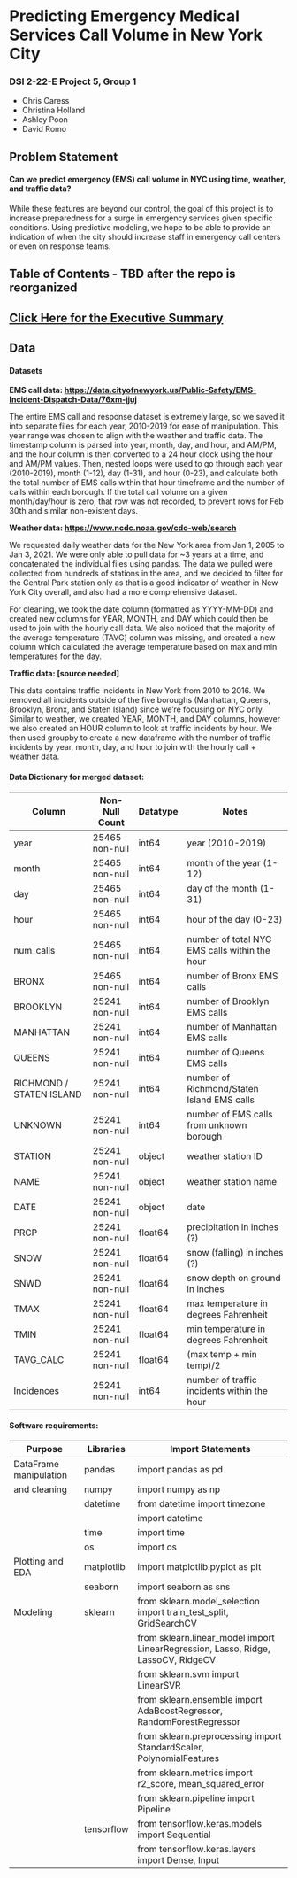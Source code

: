 # Predicting Emergency Medical Services Call Volume in New York City

### DSI 2-22-E Project 5, Group 1
* Chris Caress
* Christina Holland
* Ashley Poon
* David Romo

## Problem Statement  

#### Can we predict emergency (EMS) call volume in NYC using time, weather, and traffic data? 

While these features are beyond our control, the goal of this project is to increase preparedness for a surge in emergency services given specific conditions. Using predictive modeling, we hope to be able to provide an indication of when the city should increase staff in emergency call centers or even on response teams.

## Table of Contents - TBD after the repo is reorganized

## [Click Here for the Executive Summary](ExecSummary.md)

## Data

#### Datasets


__EMS call data: https://data.cityofnewyork.us/Public-Safety/EMS-Incident-Dispatch-Data/76xm-jjuj__

The entire EMS call and response dataset is extremely large, so we saved it into separate files for each year, 2010-2019 for ease of manipulation. This year range was chosen to align with the weather and traffic data. The timestamp column is parsed into year, month, day, and hour, and AM/PM, and the hour column is then converted to a 24 hour clock using the hour and AM/PM values. Then, nested loops were used to go through each year (2010-2019), month (1-12), day (1-31), and hour (0-23), and calculate both the total number of EMS calls within that hour timeframe and the number of calls within each borough. If the total call volume on a given month/day/hour is zero, that row was not recorded, to prevent rows for Feb 30th and similar non-existent days.


__Weather data: https://www.ncdc.noaa.gov/cdo-web/search__

We requested daily weather data for the New York area from Jan 1, 2005 to Jan 3, 2021. We were only able to pull data for ~3 years at a time, and concatenated the individual files using pandas. The data we pulled were collected from hundreds of stations in the area, and we decided to filter for the Central Park station only as that is a good indicator of weather in New York City overall, and also had a more comprehensive dataset. 

For cleaning, we took the date column (formatted as YYYY-MM-DD) and created new columns for YEAR, MONTH, and DAY which could then be used to join with the hourly call data. We also noticed that the majority of the average temperature (TAVG) column was missing, and created a new column which calculated the average temperature based on max and min temperatures for the day.

__Traffic data: [source needed]__

This data contains traffic incidents in New York from 2010 to 2016. We removed all incidents outside of the five boroughs (Manhattan, Queens, Brooklyn, Bronx, and Staten Island) since we’re focusing on NYC only. Similar to weather, we created YEAR, MONTH, and DAY columns, however we also created an HOUR  column to look at traffic incidents by hour.  We then used groupby to create a new dataframe with the number of traffic incidents by year, month, day, and hour to join with the hourly call + weather data. 

#### Data Dictionary for merged dataset:

| Column                    | Non-Null Count  | Datatype  | Notes                                         |
| ---                       | ---             | ---       | ---                                           |
| year                      | 25465 non-null  | int64     | year (2010-2019)                              |
| month                     | 25465 non-null  | int64     | month of the year (1-12)                      |
| day                       | 25465 non-null  | int64     | day of the month (1-31)                       |
| hour                      | 25465 non-null  | int64     | hour of the day (0-23)                        |
| num_calls                 | 25465 non-null  | int64     | number of total NYC EMS calls within the hour |
| BRONX                     | 25465 non-null  | int64     | number of Bronx EMS calls                     |
| BROOKLYN                  | 25241 non-null  | int64     | number of Brooklyn EMS calls                  | 
| MANHATTAN                 | 25241 non-null  | int64     | number of Manhattan EMS calls                 |
| QUEENS                    | 25241 non-null  | int64     | number of Queens EMS calls                    |
| RICHMOND / STATEN ISLAND  | 25241 non-null  | int64     | number of Richmond/Staten Island EMS calls    |
| UNKNOWN                   | 25241 non-null  | int64     | number of EMS calls from unknown borough      |
| STATION                   | 25241 non-null  | object    | weather station ID                            |
| NAME                      | 25241 non-null  | object    | weather station name                          |
| DATE                      | 25241 non-null  | object    | date                                          |
| PRCP                      | 25241 non-null  | float64   | precipitation in inches (?)                   |
| SNOW                      | 25241 non-null  | float64   | snow (falling) in inches (?)                  |
| SNWD                      | 25241 non-null  | float64   | snow depth on ground in inches                |
| TMAX                      | 25241 non-null  | float64   | max temperature in degrees Fahrenheit         |
| TMIN                      | 25241 non-null  | float64   | min temperature in degrees Fahrenheit         |
| TAVG_CALC                 | 25241 non-null  | float64   | (max temp + min temp)/2                       |
| Incidences                | 25241 non-null  | int64     | number of traffic incidents within the hour   |


#### Software requirements:

| Purpose                | Libraries  | Import Statements                                                                 |
| ---                    | ---        | ---                                                                               | 
| DataFrame manipulation | pandas     | import pandas as pd                                                               |
|  and cleaning          | numpy      | import numpy as np                                                                |
|                        | datetime   | from datetime import timezone                                                     |
|                        |            | import datetime                                                                   |
|                        | time       | import time                                                                       |
|                        | os         | import os                                                                         |
| Plotting and EDA       | matplotlib | import matplotlib.pyplot as plt                                                   |
|                        | seaborn    | import seaborn as sns                                                             |
| Modeling               | sklearn    | from sklearn.model_selection import train_test_split, GridSearchCV                |
|                        |            | from sklearn.linear_model import LinearRegression, Lasso, Ridge, LassoCV, RidgeCV |
|                        |            | from sklearn.svm import LinearSVR                                                 |
|                        |            | from sklearn.ensemble import AdaBoostRegressor, RandomForestRegressor             |
|                        |            | from sklearn.preprocessing import StandardScaler, PolynomialFeatures              |
|                        |            | from sklearn.metrics import r2_score, mean_squared_error                          |
|                        |            | from sklearn.pipeline import Pipeline                                             |
|                        | tensorflow | from tensorflow.keras.models import Sequential                                    |
|                        |            | from tensorflow.keras.layers import Dense, Input                                  |


